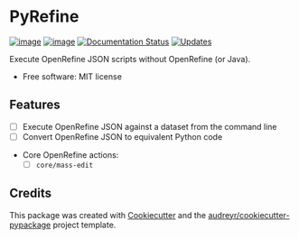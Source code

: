 # PyRefine #

[![image](https://img.shields.io/pypi/v/pyrefine.svg)](https://pypi.python.org/pypi/pyrefine)
[![image](https://img.shields.io/travis/jezcope/pyrefine.svg)](https://travis-ci.org/jezcope/pyrefine)
[![Documentation Status](https://readthedocs.org/projects/pyrefine/badge/?version=latest)](https://pyrefine.readthedocs.io/en/latest/?badge=latest)
[![Updates](https://pyup.io/repos/github/jezcope/pyrefine/shield.svg)](https://pyup.io/repos/github/jezcope/pyrefine/)

Execute OpenRefine JSON scripts without OpenRefine (or Java).

- Free software: MIT license
<!-- - Documentation: <https://pyrefine.readthedocs.io>. -->

## Features ##

- [ ] Execute OpenRefine JSON against a dataset from the command line
- [ ] Convert OpenRefine JSON to equivalent Python code
- Core OpenRefine actions:
  - [ ] `core/mass-edit`

## Credits ##

This package was created with
[Cookiecutter](https://github.com/audreyr/cookiecutter) and the
[audreyr/cookiecutter-pypackage](https://github.com/audreyr/cookiecutter-pypackage)
project template.
